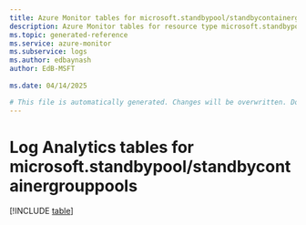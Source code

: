 ```yaml
---
title: Azure Monitor tables for microsoft.standbypool/standbycontainergrouppools
description: Azure Monitor tables for resource type microsoft.standbypool/standbycontainergrouppools
ms.topic: generated-reference
ms.service: azure-monitor
ms.subservice: logs
ms.author: edbaynash
author: EdB-MSFT
   
ms.date: 04/14/2025

# This file is automatically generated. Changes will be overwritten. Do not change this file directly.
---
```


# Log Analytics tables for microsoft.standbypool/standbycontainergrouppools  

[!INCLUDE [table](~/reusable-content/ce-skilling/azure/includes/azure-monitor/reference/tables/microsoft-standbypool_standbycontainergrouppools-include.md)]

